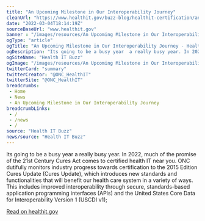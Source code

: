 ```yaml
--- 
title: "An Upcoming Milestone in Our Interoperability Journey"
cleanUrl: "https://www.healthit.gov/buzz-blog/healthit-certification/an-upcoming-milestone-in-our-interoperability-journey"
date: "2022-03-04T18:14:19Z"
sourceBaseUrl: "www.healthit.gov"
banner : "/images/resources/An Upcoming Milestone in Our Interoperability Journey.png"
ogType: "article"
ogTitle: "An Upcoming Milestone in Our Interoperability Journey - Health IT Buzz"
ogDescription: "Its going to be a busy year  a really busy year. In 2022, much of the promise of the 21st Century Cures Act comes to certified health IT near you. ONC dutifully monitors industry progress towards certification to the 2015 Edition Cures Update (Cures Update), which introduces new standards and functionalities that will benefit our health care system in a variety of ways. This includes improved interoperability through secure, standards-based application programming interfaces (APIs) and the United States Core Data for Interoperability Version 1 (USCDI v1);"
ogSiteName: "Health IT Buzz"
ogImage: "/images/resources/An Upcoming Milestone in Our Interoperability Journey.png"
twitterCard: "summary"
twitterCreator: "@ONC_HealthIT"
twitterSite: "@ONC_HealthIT"
breadcrumbs:
 - Home
 - News
 - An Upcoming Milestone in Our Interoperability Journey
breadcrumbLinks:
 - / 
 - /news
 - / 
source: "Health IT Buzz"
news/source: "Health IT Buzz"
---
```

Its going to be a busy year a really busy year. In 2022, much of the promise of the 21st Century Cures Act comes to certified health IT near you. ONC dutifully monitors industry progress towards certification to the 2015 Edition Cures Update (Cures Update), which introduces new standards and functionalities that will benefit our health care system in a variety of ways. This includes improved interoperability through secure, standards-based application programming interfaces (APIs) and the United States Core Data for Interoperability Version 1 (USCDI v1);  
  
[Read on healthit.gov](https://www.healthit.gov/buzz-blog/healthit-certification/an-upcoming-milestone-in-our-interoperability-journey)

